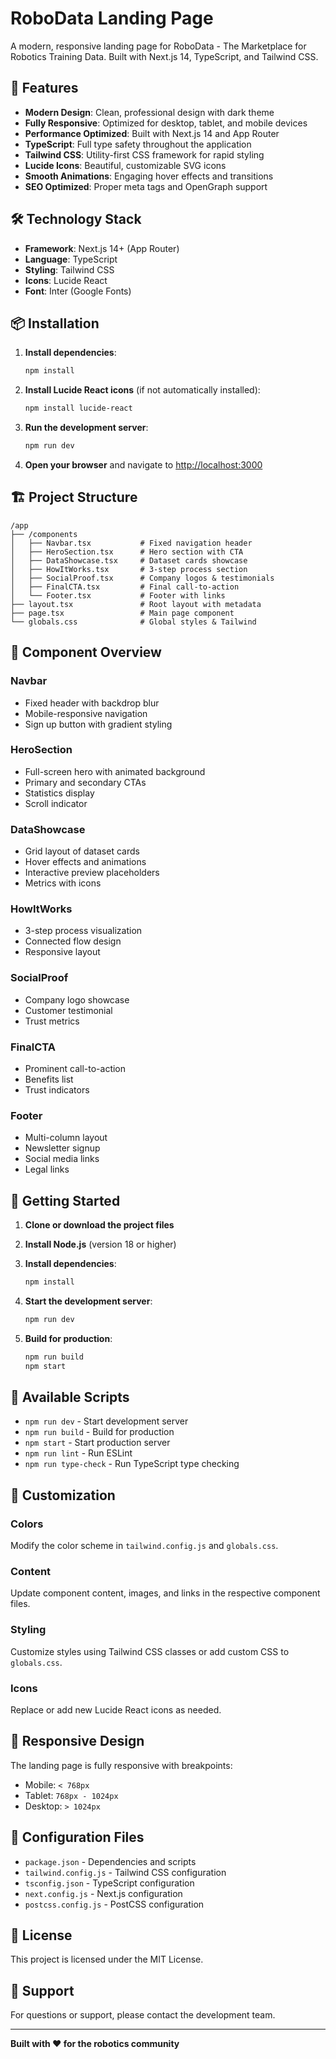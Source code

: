 # RoboData Landing Page

A modern, responsive landing page for RoboData - The Marketplace for Robotics Training Data. Built with Next.js 14, TypeScript, and Tailwind CSS.

## 🚀 Features

- **Modern Design**: Clean, professional design with dark theme
- **Fully Responsive**: Optimized for desktop, tablet, and mobile devices
- **Performance Optimized**: Built with Next.js 14 and App Router
- **TypeScript**: Full type safety throughout the application
- **Tailwind CSS**: Utility-first CSS framework for rapid styling
- **Lucide Icons**: Beautiful, customizable SVG icons
- **Smooth Animations**: Engaging hover effects and transitions
- **SEO Optimized**: Proper meta tags and OpenGraph support

## 🛠️ Technology Stack

- **Framework**: Next.js 14+ (App Router)
- **Language**: TypeScript
- **Styling**: Tailwind CSS
- **Icons**: Lucide React
- **Font**: Inter (Google Fonts)

## 📦 Installation

1. **Install dependencies**:
   ```bash
   npm install
   ```

2. **Install Lucide React icons** (if not automatically installed):
   ```bash
   npm install lucide-react
   ```

3. **Run the development server**:
   ```bash
   npm run dev
   ```

4. **Open your browser** and navigate to [http://localhost:3000](http://localhost:3000)

## 🏗️ Project Structure

```
/app
├── /components
│   ├── Navbar.tsx           # Fixed navigation header
│   ├── HeroSection.tsx      # Hero section with CTA
│   ├── DataShowcase.tsx     # Dataset cards showcase
│   ├── HowItWorks.tsx       # 3-step process section
│   ├── SocialProof.tsx      # Company logos & testimonials
│   ├── FinalCTA.tsx         # Final call-to-action
│   └── Footer.tsx           # Footer with links
├── layout.tsx               # Root layout with metadata
├── page.tsx                 # Main page component
└── globals.css              # Global styles & Tailwind
```

## 🎨 Component Overview

### Navbar
- Fixed header with backdrop blur
- Mobile-responsive navigation
- Sign up button with gradient styling

### HeroSection
- Full-screen hero with animated background
- Primary and secondary CTAs
- Statistics display
- Scroll indicator

### DataShowcase
- Grid layout of dataset cards
- Hover effects and animations
- Interactive preview placeholders
- Metrics with icons

### HowItWorks
- 3-step process visualization
- Connected flow design
- Responsive layout

### SocialProof
- Company logo showcase
- Customer testimonial
- Trust metrics

### FinalCTA
- Prominent call-to-action
- Benefits list
- Trust indicators

### Footer
- Multi-column layout
- Newsletter signup
- Social media links
- Legal links

## 🚀 Getting Started

1. **Clone or download the project files**

2. **Install Node.js** (version 18 or higher)

3. **Install dependencies**:
   ```bash
   npm install
   ```

4. **Start the development server**:
   ```bash
   npm run dev
   ```

5. **Build for production**:
   ```bash
   npm run build
   npm start
   ```

## 📝 Available Scripts

- `npm run dev` - Start development server
- `npm run build` - Build for production
- `npm start` - Start production server
- `npm run lint` - Run ESLint
- `npm run type-check` - Run TypeScript type checking

## 🎯 Customization

### Colors
Modify the color scheme in `tailwind.config.js` and `globals.css`.

### Content
Update component content, images, and links in the respective component files.

### Styling
Customize styles using Tailwind CSS classes or add custom CSS to `globals.css`.

### Icons
Replace or add new Lucide React icons as needed.

## 📱 Responsive Design

The landing page is fully responsive with breakpoints:
- Mobile: `< 768px`
- Tablet: `768px - 1024px`
- Desktop: `> 1024px`

## 🔧 Configuration Files

- `package.json` - Dependencies and scripts
- `tailwind.config.js` - Tailwind CSS configuration
- `tsconfig.json` - TypeScript configuration
- `next.config.js` - Next.js configuration
- `postcss.config.js` - PostCSS configuration

## 📄 License

This project is licensed under the MIT License.

## 🤝 Support

For questions or support, please contact the development team.

---

**Built with ❤️ for the robotics community**
